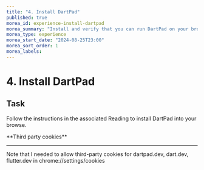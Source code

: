 ```yaml
---
title: "4. Install DartPad"
published: true
morea_id: experience-install-dartpad
morea_summary: "Install and verify that you can run DartPad on your browser"
morea_type: experience
morea_start_date: "2024-08-25T23:00"
morea_sort_order: 1
morea_labels:
---
```


# 4. Install DartPad

## Task

Follow the instructions in the associated Reading to install DartPad into your browse. 

<div class="alert alert-danger" role="alert" markdown="1">
<i class="fa-solid fa-circle-exclamation fa-xl"></i> **Third party cookies**
<hr/>
Note that I needed to allow third-party cookies for dartpad.dev, dart.dev, flutter.dev in chrome://settings/cookies

</div>
